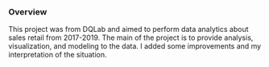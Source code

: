 ### Overview
This project was from DQLab and aimed to perform data analytics about sales retail from 2017-2019. 
The main of the project is to provide analysis, visualization, and modeling to the data. 
I added some improvements and my interpretation of the situation.
